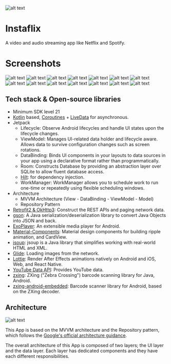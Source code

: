 ![alt text](https://github.com/Singularity-Coder/Ideal-API-Call/blob/main/assets/logo192.png)
# Instaflix
A video and audio streaming app like Netflix and Spotify.

# Screenshots
![alt text](https://github.com/Singularity-Coder/Ideal-API-Call/blob/main/assets/s1.png)
![alt text](https://github.com/Singularity-Coder/Ideal-API-Call/blob/main/assets/s2.png)
![alt text](https://github.com/Singularity-Coder/Ideal-API-Call/blob/main/assets/s3.png)
![alt text](https://github.com/Singularity-Coder/Ideal-API-Call/blob/main/assets/s4.png)
![alt text](https://github.com/Singularity-Coder/Ideal-API-Call/blob/main/assets/s5.png)
![alt text](https://github.com/Singularity-Coder/Ideal-API-Call/blob/main/assets/s6.png)
![alt text](https://github.com/Singularity-Coder/Ideal-API-Call/blob/main/assets/s7.png)
![alt text](https://github.com/Singularity-Coder/Ideal-API-Call/blob/main/assets/s8.png)
![alt text](https://github.com/Singularity-Coder/Ideal-API-Call/blob/main/assets/s9.png)
![alt text](https://github.com/Singularity-Coder/Ideal-API-Call/blob/main/assets/s10.png)
![alt text](https://github.com/Singularity-Coder/Ideal-API-Call/blob/main/assets/s11.png)
![alt text](https://github.com/Singularity-Coder/Ideal-API-Call/blob/main/assets/s12.png)
![alt text](https://github.com/Singularity-Coder/Ideal-API-Call/blob/main/assets/s13.png)
![alt text](https://github.com/Singularity-Coder/Ideal-API-Call/blob/main/assets/s14.png)

## Tech stack & Open-source libraries
- Minimum SDK level 21
-  [Kotlin](https://kotlinlang.org/) based, [Coroutines](https://github.com/Kotlin/kotlinx.coroutines) + [LiveData](https://developer.android.com/topic/libraries/architecture/livedatahttps://developer.android.com/topic/libraries/architecture/livedata) for asynchronous.
- Jetpack
  - Lifecycle: Observe Android lifecycles and handle UI states upon the lifecycle changes.
  - ViewModel: Manages UI-related data holder and lifecycle aware. Allows data to survive configuration changes such as screen rotations.
  - DataBinding: Binds UI components in your layouts to data sources in your app using a declarative format rather than programmatically.
  - Room: Constructs Database by providing an abstraction layer over SQLite to allow fluent database access.
  - [Hilt](https://dagger.dev/hilt/): for dependency injection.
  - WorkManager: WorkManager allows you to schedule work to run one-time or repeatedly using flexible scheduling windows.
- Architecture
  - MVVM Architecture (View - DataBinding - ViewModel - Model)
  - Repository Pattern
- [Retrofit2 & OkHttp3](https://github.com/square/retrofit): Construct the REST APIs and paging network data.
- [gson](https://github.com/google/gson): A Java serialization/deserialization library to convert Java Objects into JSON and back.
- [ExoPlayer](https://github.com/google/ExoPlayer): An extensible media player for Android.
- [Material-Components](https://github.com/material-components/material-components-android): Material design components for building ripple animation, and CardView.
- [jsoup](https://mvnrepository.com/artifact/org.jsoup/jsoup): jsoup is a Java library that simplifies working with real-world HTML and XML.
- [Glide](https://github.com/bumptech/glide): Loading images from the network.
- [Lottie](https://github.com/airbnb/lottie-android): Render After Effects animations natively on Android and iOS, Web, and React Native.
- [YouTube Data API](https://mvnrepository.com/artifact/com.google.apis/google-api-services-youtube): Provides YouTube data.
- [zxing](https://github.com/zxing/zxing): ZXing ("Zebra Crossing") barcode scanning library for Java, Android.
- [zxing-android-embedded](https://github.com/journeyapps/zxing-android-embedded): Barcode scanner library for Android, based on the ZXing decoder.

## Architecture
![alt text](https://github.com/Singularity-Coder/Ideal-API-Call/blob/main/assets/arch.png)

This App is based on the MVVM architecture and the Repository pattern, which follows the [Google's official architecture guidance](https://developer.android.com/topic/architecture).

The overall architecture of this App is composed of two layers; the UI layer and the data layer. Each layer has dedicated components and they have each different responsibilities.